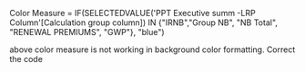 Color Measure = IF(SELECTEDVALUE('PPT Executive summ -LRP Column'[Calculation group column]) IN {"IRNB","Group NB", "NB Total", "RENEWAL PREMIUMS", "GWP"}, "blue")

above color measure is not working in background color formatting. Correct the code
